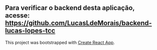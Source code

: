 ## Para verificar o backend desta aplicação, acesse: https://github.com/LucasLdeMorais/backend-lucas-lopes-tcc

This project was bootstrapped with [Create React App](https://github.com/facebook/create-react-app).
